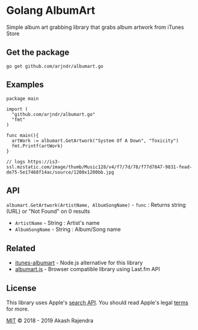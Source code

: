 # Golang AlbumArt
Simple album art grabbing library that grabs album artwork from iTunes Store

## Get the package
`go get github.com/arjndr/albumart.go`

## Examples

```golang
package main

import (
  "github.com/arjndr/albumart.go"
  "fmt"
)

func main(){
  artWork := albumart.GetArtwork("System Of A Down", "Toxicity")
  fmt.Printf(artWork)
}

// logs https://is3-ssl.mzstatic.com/image/thumb/Music128/v4/f7/7d/78/f77d7847-9831-fead-de75-5e17468f14ac/source/1200x1200bb.jpg
```

## API
`albumart.GetArtwork(ArtistName, AlbumSongName)` - `func` : Returns string (URL) or "Not Found" on 0 results
* `ArtistName` - String : Artist's name
* `AlbumSongName` - String : Album/Song name

## Related
* [itunes-albumart](https://github.com/arjndr/itunes-albumart) - Node.js alternative for this library
* [albumart.js](https://github.com/arjndr/albumart.js) - Browser compatible library using Last.fm API

## License
This library uses Apple's [search API](https://affiliate.itunes.apple.com/resources/documentation/itunes-store-web-service-search-api/). You should read Apple's legal [terms](https://www.apple.com/legal/internet-services/terms/site.html) for more.

[MIT](http://opensource.org/licenses/MIT) &copy; 2018 - 2019 Akash Rajendra
